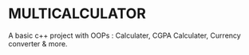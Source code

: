 # MULTICALCULATOR
A basic c++ project with OOPs : Calculater, CGPA Calculater, Currency converter &amp; more. 
